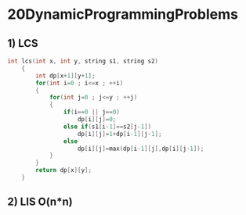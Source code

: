 # 20DynamicProgrammingProblems

## 1) LCS 

```c++
int lcs(int x, int y, string s1, string s2)
    {
        int dp[x+1][y+1];
        for(int i=0 ; i<=x ; ++i)
        {
            for(int j=0 ; j<=y ; ++j)
            {
                if(i==0 || j==0)
                    dp[i][j]=0;
                else if(s1[i-1]==s2[j-1])
                    dp[i][j]=1+dp[i-1][j-1];
                else
                    dp[i][j]=max(dp[i-1][j],dp[i][j-1]);
            }
        }
        return dp[x][y];
    }
```

## 2) LIS O(n*n)

```c++


```


